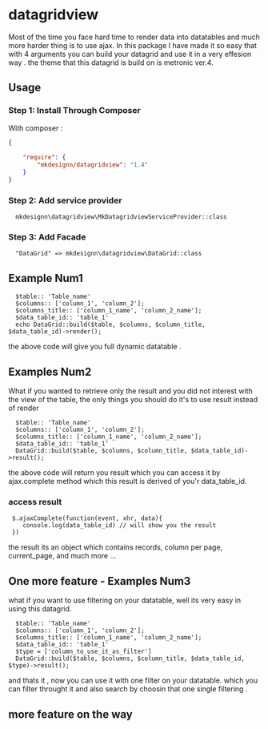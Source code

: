# datagridview


Most of the time you face hard time to render data into datatables and much more harder thing is to use ajax.
In this package I have made it so easy that with 4 arguments you can build your datagrid and use it in a very effesion way .
the theme that this datagrid is build on is metronic ver.4.

## Usage

### Step 1: Install Through Composer

With composer :

``` json
{
    
    "require": {
        "mkdesignn/datagridview": "1.4"
    }
}
```

### Step 2: Add service provider


```
  mkdesignn\datagridview\MkDatagridviewServiceProvider::class
```

### Step 3: Add Facade 

```
  "DataGrid" => mkdesignn\datagridview\DataGrid::class
```

## Example Num1

```
  $table:: 'Table_name'
  $columns:: ['column_1', 'column_2'];
  $columns_title:: ['column_1_name', 'column_2_name'];
  $data_table_id:: 'table_1'
  echo DataGrid::build($table, $columns, $column_title, $data_table_id)->render();
```

the above code will give you full dynamic datatable .


## Examples Num2

What if you wanted to retrieve only the result and you did not interest with the view of the table, the only things you should do it's to use result instead of render
```
  $table:: 'Table_name'
  $columns:: ['column_1', 'column_2'];
  $columns_title:: ['column_1_name', 'column_2_name'];
  $data_table_id:: 'table_1'
  DataGrid::build($table, $columns, $column_title, $data_table_id)->result();
```

the above code will return you result which you can access it by ajax.complete method which this result is derived of you'r data_table_id.


### access result
```
 $.ajaxComplete(function(event, xhr, data){
    console.log(data_table_id) // will show you the result
 })
```

the result its an object which contains records, column per page, current_page, and much more ... 

## One more feature - Examples Num3

what if you want to use filtering on your datatable, well its very easy in using this datagrid.

```
  $table:: 'Table_name'
  $columns:: ['column_1', 'column_2'];
  $columns_title:: ['column_1_name', 'column_2_name'];
  $data_table_id:: 'table_1'
  $type = ['column_to_use_it_as_filter']
  DataGrid::build($table, $columns, $column_title, $data_table_id, $type)->result();
```

and thats it , now you can use it with one filter on your datatable. which you can filter throught it and also search by choosin that one single filtering .


## more feature on the way 



